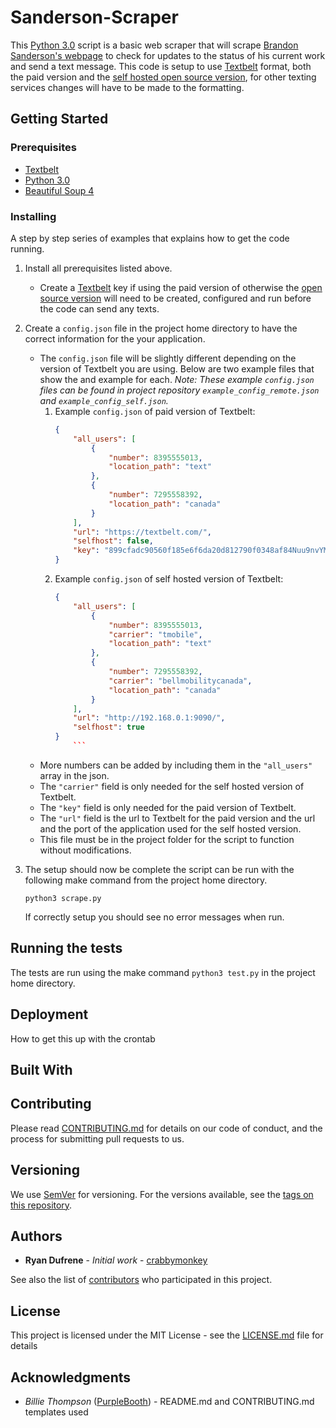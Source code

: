 # Sanderson-Scraper
This [Python 3.0](https://www.python.org/) script is a basic web scraper that will scrape [Brandon Sanderson's webpage](https://brandonsanderson.com/) to check for updates to the status of his current work and send a text message. This code is setup to use [Textbelt](https://textbelt.com/) format, both the paid version and the [self hosted open source version](https://github.com/typpo/textbelt), for other texting services changes will have to be made to the formatting. 

## Getting Started

### Prerequisites

* [Textbelt](https://textbelt.com/)
* [Python 3.0](https://www.python.org/)
* [Beautiful Soup 4](https://www.crummy.com/software/BeautifulSoup/bs4/doc/)

### Installing

A step by step series of examples that explains how to get the code running.

1. Install all prerequisites listed above. 
	* Create a [Textbelt](https://textbelt.com/) key if using the paid version of otherwise the [open source version](https://github.com/typpo/textbelt) will need to be created, configured and run before the code can send any texts.
2. Create a `config.json` file in the project home directory to have the correct information for the your application.
	* The `config.json` file will be slightly different depending on the version of Textbelt you are using. Below are two example files that show the and example for each. *Note: These example `config.json` files can be found in project repository `example_config_remote.json` and `example_config_self.json`.*
		1. Example `config.json` of paid version of Textbelt:
			```json
			{
				"all_users": [
					{
						"number": 8395555013,
						"location_path": "text"
					},
					{
						"number": 7295558392,
						"location_path": "canada"
					}
				],
				"url": "https://textbelt.com/",
				"selfhost": false,
				"key": "899cfadc90560f185e6f6da20d812790f0348af84Nuu9nvYMeDMzZfsAnXhRUbHz"
			}
			```
		2. Example `config.json` of self hosted version of Textbelt:
			```json
			{
				"all_users": [
					{
						"number": 8395555013,
						"carrier": "tmobile",
						"location_path": "text"
					},
					{
						"number": 7295558392,
						"carrier": "bellmobilitycanada",
						"location_path": "canada"
					}
				],
				"url": "http://192.168.0.1:9090/",
				"selfhost": true
			}
				```
	* More numbers can be added by including them in the `"all_users"` array in the json.
	* The `"carrier"` field is only needed for the self hosted version of Textbelt.
	* The `"key"` field is only needed for the paid version of Textbelt.
	* The `"url"` field is the url to Textbelt for the paid version and the url and the port of the application used for the self hosted version.
	* This file must be in the project folder for the script to function without modifications.
4. The setup should now be complete the script can be run with the following make command from the project home directory.
	```
	python3 scrape.py
	```

	If correctly setup you should see no error messages when run.

## Running the tests

The tests are run using the make command `python3 test.py` in the project home directory.

## Deployment

How to get this up with the crontab

## Built With


## Contributing

Please read [CONTRIBUTING.md](https://github.com/crabbymonkey/nerf-contorller/blob/master/CONTRIBUTING.md) for details on our code of conduct, and the process for submitting pull requests to us.

## Versioning

We use [SemVer](http://semver.org/) for versioning. For the versions available, see the [tags on this repository](https://github.com/crabbymonkey/nerf-contorller/tags). 

## Authors

* **Ryan Dufrene** - *Initial work* - [crabbymonkey](https://github.com/crabbymonkey)

See also the list of [contributors](https://github.com/crabbymonkey/nerf-contorller/contributors) who participated in this project.

## License

This project is licensed under the MIT License - see the [LICENSE.md](LICENSE.md) file for details

## Acknowledgments

* *Billie Thompson* ([PurpleBooth](https://github.com/PurpleBooth)) - README.md and CONTRIBUTING.md templates used
